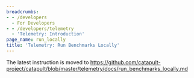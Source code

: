 ```yaml
---
breadcrumbs:
- - /developers
  - For Developers
- - /developers/telemetry
  - 'Telemetry: Introduction'
page_name: run_locally
title: 'Telemetry: Run Benchmarks Locally'
---
```


The latest instruction is moved to
<https://github.com/catapult-project/catapult/blob/master/telemetry/docs/run_benchmarks_locally.md>
